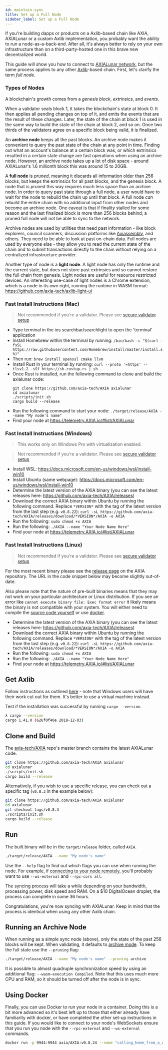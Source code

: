 ```yaml
---
id: maintain-sync
title: Set up a Full Node
sidebar_label: Set up a Full Node
---
```


If you're building dapps or products on a Axlib-based chain like AXIA, AXIALunar or a custom Axlib implementation, you probably want the ability to run a node-as-a-back-end. After all, it's always better to rely on your own infrastructure than on a third-party-hosted one in this brave new decentralized world.

This guide will show you how to connect to [AXIALunar network](https://axialunar.network), but the same process applies to any other [Axlib](https://axlib.dev/docs/en/)-based chain. First, let's clarify the term _full node_.

### Types of Nodes

A blockchain's growth comes from a _genesis block_, _extrinsics_, and _events_.

When a validator seals block 1, it takes the blockchain's state at block 0. It then applies all pending changes on top of it, and emits the events that are the result of these changes. Later, the state of the chain at block 1 is used in the same way to build the state of the chain at block 2, and so on. Once two thirds of the validators agree on a specific block being valid, it is finalized.

An **archive node** keeps all the past blocks. An archive node makes it convenient to query the past state of the chain at any point in time. Finding out what an account's balance at a certain block was, or which extrinsics resulted in a certain state change are fast operations when using an archive node. However, an archive node takes up a lot of disk space - around AXIALunar's 1.6 millionth block this was around 15 to 20GB.

A **full node** is _pruned_, meaning it discards all information older than 256 blocks, but keeps the extrinsics for all past blocks, and the genesis block. A node that is pruned this way requires much less space than an archive node. In order to query past state through a full node, a user would have to wait for the node to rebuild the chain up until that block. A full node _can_ rebuild the entire chain with no additional input from other nodes and become an archive node. One caveat is that if finality stalled for some reason and the last finalized block is more than 256 blocks behind, a pruned full node will not be able to sync to the network.

Archive nodes are used by utilities that need past information - like block explorers, council scanners, discussion platforms like [Axiassembly](https://axiassembly.io), and others. They need to be able to look at past on-chain data. Full nodes are used by everyone else - they allow you to read the current state of the chain and to submit transactions directly to the chain without relying on a centralized infrastructure provider.

Another type of node is a **light node**. A light node has only the runtime and the current state, but does not store past extrinsics and so cannot restore the full chain from genesis. Light nodes are useful for resource restricted devices. An interesting use-case of light nodes is a Chrome extension, which is a node in its own right, running the runtime in WASM format: https://github.com/axia-tech/axlib-light-ui

### Fast Install Instructions (Mac)

> Not recommended if you're a validator. Please see [secure validator setup](maintain-guides-secure-validator)

- Type terminal in the ios searchbar/searchlight to open the 'terminal' application
- Install Homebrew within the terminal by running: `/bin/bash -c "$(curl -fsSL https://raw.githubusercontent.com/Homebrew/install/master/install.sh)"`
- Then run: `brew install openssl cmake llvm`
- Install Rust in your terminal by running: `curl --proto '=https' --tlsv1.2 -sSf https://sh.rustup.rs | sh`
- Once Rust is installed, run the following command to clone and build the axialunar code:
  ```
  git clone https://github.com/axia-tech/AXIA axialunar
  cd axialunar
  ./scripts/init.sh
  cargo build --release
  ```
- Run the following command to start your node: `./target/release/AXIA --name "My node's name"`
- Find your node at https://telemetry.AXIA.io/#list/AXIALunar

### Fast Install Instructions (Windows)

> This works only on Windows Pro with virtualization enabled.

> Not recommended if you're a validator. Please see [secure validator setup](maintain-guides-secure-validator)

- Install WSL: https://docs.microsoft.com/en-us/windows/wsl/install-win10
- Install Ubuntu (same webpage): https://docs.microsoft.com/en-us/windows/wsl/install-win10
- Determine the latest version of the AXIA binary (you can see the latest releases here: https://github.com/axia-tech/AXIA/releases)
- Download the correct AXIA binary within Ubuntu by running the following command. Replace `*VERSION*` with the tag of the latest version from the last step (e.g. `v0.8.22`): `curl -sL https://github.com/axia-tech/AXIA/releases/download/*VERSION*/AXIA -o AXIA`
- Run the following: `sudo chmod +x AXIA`
- Run the following: `./AXIA --name "Your Node Name Here"`
- Find your node at https://telemetry.AXIA.io/#list/AXIALunar

### Fast Install Instructions (Linux)

> Not recommended if you're a validator. Please see [secure validator setup](maintain-guides-secure-validator)

For the most recent binary please see the [release page](https://github.com/axia-tech/AXIA/releases/) on the AXIA repository. The URL in the code snippet below may become slightly out-of-date.

Also please note that the nature of pre-built binaries means that they may not work on your particular architecture or Linux distribution. If you see an error like `cannot execute binary file: Exec format error` it likely means the binary is not compatible with your system. You will either need to compile the [source code yourself](#clone-and-build) or use [docker](#using-docker).

- Determine the latest version of the AXIA binary (you can see the latest releases here: https://github.com/axia-tech/AXIA/releases)
- Download the correct AXIA binary within Ubuntu by running the following command. Replace `*VERSION*` with the tag of the latest version from the last step (e.g. `v0.8.22`): `curl -sL https://github.com/axia-tech/AXIA/releases/download/*VERSION*/AXIA -o AXIA`
- Run the following: `sudo chmod +x AXIA`
- Run the following: `./AXIA --name "Your Node Name Here"`
- Find your node at https://telemetry.AXIA.io/#list/AXIALunar

## Get Axlib

Follow instructions as outlined [here](https://axlib.dev/docs/en/knowledgebase/getting-started) - note that Windows users will have their work cut out for them. It's better to use a virtual machine instead.

Test if the installation was successful by running `cargo --version`.

```bash
λ cargo --version
cargo 1.41.0 (626f0f40e 2019-12-03)
```

## Clone and Build

The [axia-tech/AXIA](https://github.com/axia-tech/AXIA) repo's master branch contains the latest AXIALunar code.

```bash
git clone https://github.com/axia-tech/AXIA axialunar
cd axialunar
./scripts/init.sh
cargo build --release
```

Alternatively, if you wish to use a specific release, you can check out a specific tag (`v0.8.3` in the example below):

```bash
git clone https://github.com/axia-tech/AXIA axialunar
cd axialunar
git checkout tags/v0.8.3
./scripts/init.sh
cargo build --release
```

## Run

The built binary will be in the `target/release` folder, called `AXIA`.

```bash
./target/release/AXIA --name "My node's name"
```

Use the `--help` flag to find out which flags you can use when running the node. For example, if [connecting to your node remotely](maintain-wss), you'll probably want to use `--ws-external` and `--rpc-cors all`.

The syncing process will take a while depending on your bandwidth, processing power, disk speed and RAM. On a \$10 DigitalOcean droplet, the process can complete in some 36 hours.

Congratulations, you're now syncing with AXIALunar. Keep in mind that the process is identical when using any other Axlib chain.

## Running an Archive Node

When running as a simple sync node (above), only the state of the past 256 blocks will be kept. When validating, it defaults to [archive mode](#types-of-nodes). To keep the full state use the `--pruning` flag:

```bash
./target/release/AXIA --name "My node's name" --pruning archive
```

It is possible to almost quadruple synchronization speed by using an additional flag: `--wasm-execution Compiled`. Note that this uses much more CPU and RAM, so it should be turned off after the node is in sync.

## Using Docker

Finally, you can use Docker to run your node in a container. Doing this is a bit more advanced so it's best left up to those that either already have familiarity with docker, or have completed the other set-up instructions in this guide. If you would like to connect to your node's WebSockets ensure that you run you node with the `--rpc-external` and `--ws-external` commands.

```zsh
docker run -p 9944:9944 axia/AXIA:v0.8.24 --name "calling_home_from_a_docker_container" --rpc-external --ws-external
```

